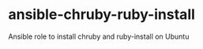 ansible-chruby-ruby-install
===========================

Ansible role to install chruby and ruby-install on Ubuntu

